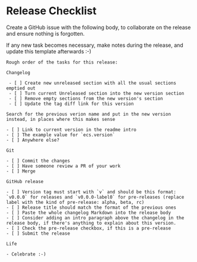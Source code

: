 # Release Checklist

Create a GitHub issue with the following body, to collaborate on the release and ensure nothing is forgotten.

If any new task becomes necessary, make notes during the release, and update this template afterwards :-)

```
Rough order of the tasks for this release:

Changelog

 - [ ] Create new unreleased section with all the usual sections emptied out
 - [ ] Turn current Unreleased section into the new version section
 - [ ] Remove empty sections from the new version's section
 - [ ] Update the tag diff link for this version

Search for the previous verion name and put in the new version instead, in places where this makes sense

- [ ] Link to current version in the readme intro
- [ ] The example value for `ecs.version`
- [ ] Anywhere else?

Git

- [ ] Commit the changes
- [ ] Have someone review a PR of your work
- [ ] Merge

GitHub release

- [ ] Version tag must start with `v` and should be this format: `v0.0.0` for releases and `v0.0.0-label0` for pre-releases (replace label with the kind of pre-release: alpha, beta, rc)
- [ ] Release title should match the format of the previous ones
- [ ] Paste the whole changelog Markdown into the release body
- [ ] Consider adding an intro paragraph above the changelog in the release body, if there's anything to explain about this version.
- [ ] Check the pre-release checkbox, if this is a pre-release
- [ ] Submit the release

Life

- Celebrate :-)
```
